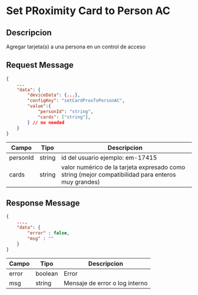 # Set PRoximity Card to Person AC

## Descripcion

Agregar tarjeta(s) a una persona en un control de acceso

## Request Message

```json
{
    ...
    "data": {
        "deviceData": {...},
        "configKey": "setCardProxToPersonAC",
        "value":{
            "personId": "string",
            "cards": ["string"],
        } // no needed
    }
}
```

| Campo    | Tipo   | Descripcion                                                                                        |
| -------- | ------ | -------------------------------------------------------------------------------------------------- |
| personId | string | id del usuario ejemplo: em-17415                                                                   |
| cards    | string | valor numérico de la tarjeta expresado como string (mejor compatibilidad para enteros muy grandes) |

## Response Message

```json
{
    ...,
    "data": {
        "error" : false,
        "msg" : ""
    }
}
```

| Campo | Tipo    | Descripcion                    |
| ----- | ------- | ------------------------------ |
| error | boolean | Error                          |
| msg   | string  | Mensaje de error o log interno |
